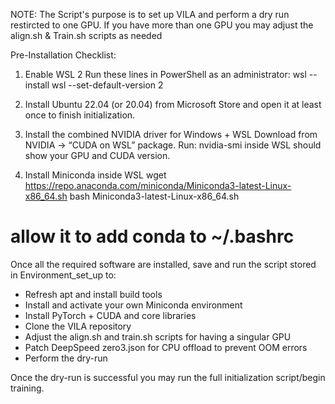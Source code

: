 NOTE: The Script's purpose is to set up VILA and perform a dry run restircted to one GPU.
      If you have more than one GPU you may adjust the align.sh & Train.sh scripts as needed

Pre-Installation Checklist:

1.	Enable WSL 2
Run these lines in PowerShell as an administrator:
wsl --install
wsl --set-default-version 2

2.	Install Ubuntu 22.04 (or 20.04) from Microsoft Store and open it at least once to finish initialization.

3.	Install the combined NVIDIA driver for Windows + WSL
Download from NVIDIA → “CUDA on WSL” package. 
Run: nvidia-smi inside WSL should show your GPU and CUDA version.

4.	Install Miniconda inside WSL
wget https://repo.anaconda.com/miniconda/Miniconda3-latest-Linux-x86_64.sh
bash Miniconda3-latest-Linux-x86_64.sh
# allow it to add conda to ~/.bashrc

Once all the required software are installed, save and run the script stored in Environment_set_up to:
-	Refresh apt and install build tools
-	Install and activate your own Miniconda environment
-	Install PyTorch + CUDA and core libraries
-	Clone the VILA repository
-	Adjust the align.sh and train.sh scripts for having a singular GPU
-	Patch DeepSpeed zero3.json for CPU offload to prevent OOM errors
-	Perform the dry-run

Once the dry-run is successful you may run the full initialization script/begin training.
